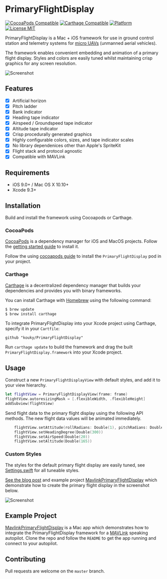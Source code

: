 # PrimaryFlightDisplay

[![CocoaPods Compatible](https://img.shields.io/cocoapods/v/PrimaryFlightDisplay.svg?style=flat-square)](https://cocoapods.org/pods/PrimaryFlightDisplay)
[![Carthage Compatible](https://img.shields.io/badge/Carthage-compatible-4BC51D.svg?style=flat-square)](https://github.com/Carthage/Carthage)
[![Platform](https://img.shields.io/cocoapods/p/PrimaryFlightDisplay.svg?style=flat-square)](http://cocoadocs.org/docsets/PrimaryFlightDisplay)
[![License MIT](https://img.shields.io/badge/license-MIT-blue.svg?style=flat-square)](https://github.com/kouky/MavlinkPrimaryFlightDisplay/blob/master/LICENSE)


PrimaryFlightDisplay is a Mac + iOS framework for use in ground control station and telemetry systems for [micro UAVs](https://en.wikipedia.org/wiki/Miniature_UAV) (unmanned aerial vehicles).

The framework enables convenient embedding and animation of a primary flight display. Styles and colors are easily tuned whilst maintaining crisp graphics for any screen resolution.

![Screenshot](http://kouky.org/assets/primary-flight-display/default-screenshot.png)

## Features

- [x] Artificial horizon
- [x] Pitch ladder
- [x] Bank indicator
- [x] Heading tape indicator
- [x] Airspeed / Groundspeed tape indicator
- [x] Altitude tape indicator
- [x] Crisp procedurally generated graphics
- [x] Highly configurable colors, sizes, and tape indicator scales
- [x] No library dependenices other than Apple's SpriteKit
- [x] Flight stack and protocol agnostic
- [x] Compatible with MAVLink

## Requirements

- iOS 9.0+ / Mac OS X 10.10+
- Xcode 9.3+

## Installation

Build and install the framework using Cocoapods or Carthage.

### CocoaPods

[CocoaPods](http://cocoapods.org) is a dependency manager for iOS and MacOS projects. Follow the [getting started guide](https://guides.cocoapods.org/using/getting-started.html) to install it.

Follow the using [cocoapods guide](https://guides.cocoapods.org/using/using-cocoapods) to install the `PrimaryFlightDisplay` pod in your project.

### Carthage

[Carthage](https://github.com/Carthage/Carthage) is a decentralized dependency manager that builds your dependencies and provides you with binary frameworks.

You can install Carthage with [Homebrew](http://brew.sh/) using the following command:

```bash
$ brew update
$ brew install carthage
```

To integrate PrimaryFlightDisplay into your Xcode project using Carthage, specify it in your `Cartfile`:

```ogdl
github "kouky/PrimaryFlightDisplay"
```

Run `carthage update` to build the framework and drag the built `PrimaryFlightDisplay.framework` into your Xcode project.

## Usage

Construct a new `PrimaryFlightDisplayView` with default styles, and add it to your view hierarchy.


```swift
let flightView = PrimaryFlightDisplayView(frame: frame)
flightView.autoresizingMask = [.flexibleWidth, .flexibleHeight]
addSubview(flightView)
```

Send flight data to the primary flight display using the following API methods. The new flight data values will be animated immediately.

```swift
    flightView.setAttitude(rollRadians: Double(1), pitchRadians: Double(1.5))
    flightView.setHeadingDegree(Double(300))
    flightView.setAirSpeed(Double(20))
    flightView.setAltitude(Double(165))
```

### Custom Styles

The styles for the default primary flight display are easily tuned, see [Settings.swift](https://github.com/kouky/PrimaryFlightDisplay/blob/master/Sources/Settings.swift) for all tuneable styles.

[See the blog post](http://kouky.org/blog/2016/03/20/primary-flight-display-mavlink-ios-mac.html) and example project [MavlinkPrimaryFlightDisplay](https://github.com/kouky/MavlinkPrimaryFlightDisplay) which demonstrate how to create the primary flight display in the screenshot below.

![Screenshot](http://kouky.org/assets/primary-flight-display/alternative-screenshot.png)

## Example Project

[MavlinkPrimaryFlightDisplay](https://github.com/kouky/MavlinkPrimaryFlightDisplay) is a Mac app which demonstrates how to integrate the PrimaryFlightDisplay framework for a [MAVLink](http://qgroundcontrol.org/mavlink/start) speaking autopilot. Clone the repo and follow the `README` to get the app running and connect to your autopilot.

## Contributing

Pull requests are welcome on the `master` branch.

